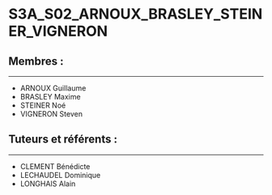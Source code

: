 # S3A_S02_ARNOUX_BRASLEY_STEINER_VIGNERON

## Membres :
___

- ARNOUX Guillaume
- BRASLEY Maxime
- STEINER Noé
- VIGNERON Steven

## Tuteurs et référents :
___

- CLEMENT Bénédicte
- LECHAUDEL Dominique
- LONGHAIS Alain